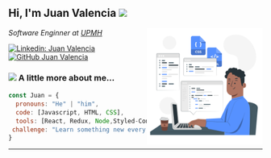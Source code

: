 <h2> Hi, I'm Juan Valencia  <img src="https://c.tenor.com/SeMWVTVNlwkAAAAd/gatos.gif" width="50"></h2>
<img align='right' src="/assets/imgs/Hand coding-pana.png" width="230">
<p><em>Software Enginner at <a href="https://upmetropolitana.edu.mx/">UPMH</a>
</br>

</em></p>

[![Linkedin: Juan Valencia](https://img.shields.io/badge/-Juan-val-blue?style=flat-square&logo=Linkedin&logoColor=white&link=https://www.linkedin.com/in/juan-valencia-679605230/)](https://www.linkedin.com/in/juan-valencia-679605230/)
[![GitHub Juan Valencia ](https://img.shields.io/github/followers/Juan-Val?label=follow&style=social)](https://github.com/Juan-Val)


### <img src="https://media.giphy.com/media/VgCDAzcKvsR6OM0uWg/giphy.gif" width="50"> A little more about me...  

```javascript
const Juan = {
  pronouns: "He" | "him",
  code: [Javascript, HTML, CSS],
  tools: [React, Redux, Node,Styled-Components],
 challenge: "Learn something new every day and never stop studying."
}
```


---